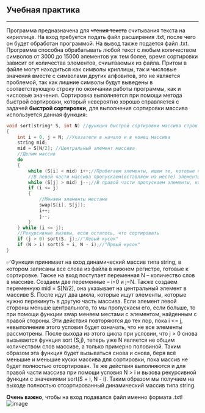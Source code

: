 ## Учебная практика
____
Программа предназначена для ~~чтения текста~~ считывания текста на кириллице. На вход требуется подать файл расширения .txt, после чего он будет обработан программой. На вывод также подается файл .txt. Программа способна обрабатывать любой текст с любым количеством символов от 3000 до 15000 элементов уж тем более, время сортировки зависит от количества элементов, счиытваемых из файла. Притом в файле могут находиться как символы криллицы, так и числовые значения вместе с символами других алфовитов, это не является проблемой, так как лишние символы будут выведены в соответствующую строку по окончании работы программы, как и числовые значения. Сортировка выполняется при помощи метода быстрой сортировки, который невероятно хорошо справляется с задачей **быстрой сортировки**, для выполнения сортировки массива используется данная функция:
``` C++
void sort(string* S, int N) //функция быстрой сортировки массива строк
{
    int i = 0, j = N; //Указатели в начало и в конец массива
    string mid;
    mid = S[N/2]; //Центральный элемент массива
    //Делим массив
    do
    {
        while (S[i] < mid) i++;//Пробегаем элементы, ищем те, которые нужно перекинуть в другую часть
        //В левой части массива пропускаем(оставляем на месте) элементы, которые меньше центрального
        while (S[j] > mid) j--;//В правой части пропускаем элементы, которые больше центрального
        if (i <= j)
        {
            //Меняем элементы местами
            swap(S[i], S[j]);
            i++;
            j--;
        }
    } while (i <= j);
    //Рекурсивные вызовы, если осталось, что сортировать
    if (j > 0) sort(S, j);//"Левый кусок"
    if (N > i) sort(S + i, N - i);//"Првый кусок"
}
```
:white_check_mark:Функция принимает на вход динамический массив типа string, в котором записаны все слова из файла в нижнем регистре, готовые к сортировке. Также на вход поступает переменная N – количество слов в массиве. Создаем две переменные – i=0 и j=N. Также создаем переменную mid = S[N/2], она указывает на центральный элемент в массиве S. После идут два цикла, которые ищут элементы, которые нужно перекинуть в другую часть массива. Если элемент левой стороны меньше центрального, то мы пропускаем его, если больше, то при помощи функции swap меняем местами с элементом, найденным с правой стороны. Эти действия повторяются до тех пор, пока i <= j, невыполнение этого условия будет означать, что не все элементы рассмотрены. После выхода из этого цикла при условии, что j > 0 снова вызывается функция sort (S,j), теперь уже N является не общим количеством слов массиве, а только примерно половиной. Таким образом эта функция будет вызываться снова и снова, беря всё меньшие и меньшие куски массива для сортировки, пока массив не будет полностью отсортирован. Те же действия выполняются и для правой части массива при помощи условия N > i и вызова рекурсивной функции с значениями sort(S + i, N - i). Таким образом мы получаем на выходе полностью отсортированный динамический массив типа string.

**Очень важно**, чтобы на вход подавался файл именно формата .txt!
![image](https://user-images.githubusercontent.com/106414534/171769335-3e95030a-b3b4-494c-9ff6-84d7c7467d08.png)
